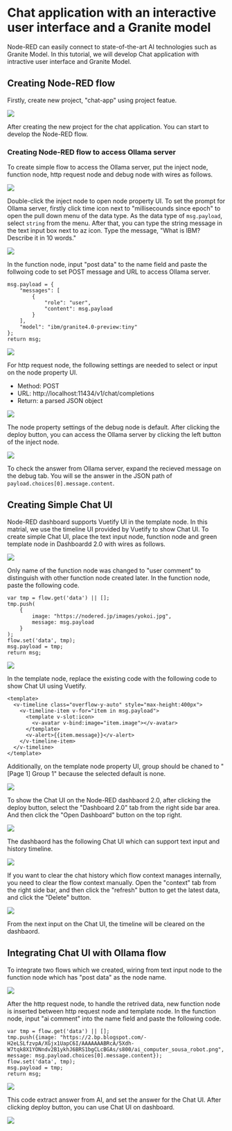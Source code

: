 # Chat application with an interactive user interface and a Granite model

Node-RED can easily connect to state-of-the-art AI technologies such as Granite Model. In this tutorial, we will develop Chat application with intractive user interface and Granite Model.
<!--
## Installing Ollama (Not required in hands-on)
To use Granite Model with Node-RED, firstly you need to install Ollama, a HTTP server to provide APIs to use AI models. To install Ollama in the Linux environment, input the following command on your terminal.

```
curl -fsSL https://ollama.com/install.sh | sh
```

After the installation process, you can use the `ollama` command in your environment. To download the Granite model into your Ollama, type the `ollama pull command` as flows.

```
ollama pull ibm/granite4.0-preview:tiny
```

In this case, the command will download the Granite 4.0 tiny model. It takes few minutes to download the model file. After the command process is finished, run the `ollama serve` command.

```
ollama serve
```

Now, on your PC, the REST API has been available. This REST API is compatible API of the OpenAI. Therefore, we can use the common way to connect to the REST API.

### Installing Node-RED dashbaord 2.0 (Not required in the hands-on)

To ceate the user interface of the Chat application, Node-RED Dashboard 2.0 is needed. To install Node-RED 2.0, open the "User Settings" from the "Manage Palette" of the top-right menu in the Node-RED flow editor. 

Select "Install" tab, to open the for the node installation. After typing the `@flowfuse/node-red-dashboard` in the search box, the target node item will be filtered on the below list. Click the `install` button of the `@flowfuse/node-red-dashboard` to install the Node-RED dashbaord 2.0 into your Node-RED environment.
After the installation, you can see the dashboard nodes on the left palette of the Node-RED flow editor.
-->
## Creating Node-RED flow
Firstly, create new project, "chat-app" using project featue.

![](images/createchatapp.png)

After creating the new project for the chat application. You can start to develop the Node-RED flow.

### Creating Node-RED flow to access Ollama server
To create simple flow to access the Ollama server, put the inject node, function node, http request node and debug node with wires as follows.

![](images/flow4ollama.png)

Double-click the inject node to open node property UI. To set the prompt for Ollama server, firstly click time icon next to "millisecounds since epoch" to open the pull down menu of the data type. As the data type of `msg.payload`, select `string` from the menu. After that, you can type the string message in the text input box next to az icon.
Type the message, "What is IBM? Describe it in 10 words."

![](images/inject4ollama.png)

In the function node, input "post data" to the name field and paste the follwoing code to set POST message and URL to access Ollama server.

```
msg.payload = {
    "messages": [
        {
            "role": "user",
            "content": msg.payload
        }
    ],
    "model": "ibm/granite4.0-preview:tiny"
};
return msg;
```
![](images/function4ollama.png)

For http request node, the following settings are needed to select or input on the node property UI.
- Method: POST
- URL: http://localhost:11434/v1/chat/completions
- Return: a parsed JSON object

![](images/httprequest.png)

The node property settings of the debug node is default. After clicking the deploy button, you can access the Ollama server by clicking the left button of the inject node.

![](images/whatisibm.png)

To check the answer from Ollama server, expand the recieved message on the debug tab. You will se the answer in the JSON path of `payload.choices[0].message.content`.

## Creating Simple Chat UI
Node-RED dashboard supports Vuetify UI in the template node. In this matrial, we use the timeline UI provided by Vuetify to show Chat UI.
To create simple Chat UI, place the text input node, function node and green template node in Dashboardd 2.0 with wires as follows.

![](images/flow4simplechatui.png)

Only name of the function node was changed to "user comment" to distinguish with other function node created later. In the function node, paste the following code.

```
var tmp = flow.get('data') || [];
tmp.push(
    {
        image: "https://nodered.jp/images/yokoi.jpg",
        message: msg.payload
    }
);
flow.set('data', tmp);
msg.payload = tmp;
return msg;
```

![](images/function4simplechatui.png)

In the template node, replace the existing code with the following code to show Chat UI using Vuetify.

```
<template>
  <v-timeline class="overflow-y-auto" style="max-height:400px">
    <v-timeline-item v-for="item in msg.payload">
      <template v-slot:icon>
        <v-avatar v-bind:image="item.image"></v-avatar>
      </template>
      <v-alert>{{item.message}}</v-alert>
    </v-timeline-item>
  </v-timeline>
</template>
```

Additionally, on the template node property UI, group should be chaned to "[Page 1] Group 1" because the selected default is none.

![](images/template4chatui.png)

To show the Chat UI on the Node-RED dashbaord 2.0, after clicking the deploy button, select the "Dashboard 2.0" tab from the right side bar area. And then click the "Open Dashboard" button on the top right.

![](images/button2dashboard.png)

The dashbaord has the following Chat UI which can support text input and history timeline.

![](images/simplechatui.png)

If you want to clear the chat history which flow context manages internally, you need to clear the flow context manually. Open the "context" tab from the right side bar, and then click the "refresh" button to get the latest data, and click the "Delete" button.

![](images/clearcontext.png)

From the next input on the Chat UI, the timeline will be cleared on the dashbaord.

## Integrating Chat UI with Ollama flow
To integrate two flows which we created, wiring from text input node to the function node which has "post data" as the node name. 

![](images/flow4chatapp.png)

After the http request node, to handle the retrived data, new function node is inserted between http request node and template node. In the function node, input "ai comment" into the name field and paste the following code.

```
var tmp = flow.get('data') || [];
tmp.push({image: "https://2.bp.blogspot.com/-H2eLSLfzvpA/XGjx1UapC6I/AAAAAAABRcA/5Xdh-W7tqk8X1YONndv2B1ykhJ6BRS1bgCLcBGAs/s800/ai_computer_sousa_robot.png", message: msg.payload.choices[0].message.content});
flow.set('data', tmp);
msg.payload = tmp;
return msg;
```
![](images/function4simplechatui2.png)

This code extract answer from AI, and set the answer for the Chat UI. After clicking deploy button, you can use Chat UI on dashboard.

![](images/chatapp.png)
<!-- TODO: スクリーンショット撮り直し -->